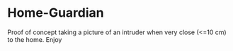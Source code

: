 # Home-Guardian
Proof of concept taking a picture of an intruder when very close (&lt;=10 cm) to the home. Enjoy
